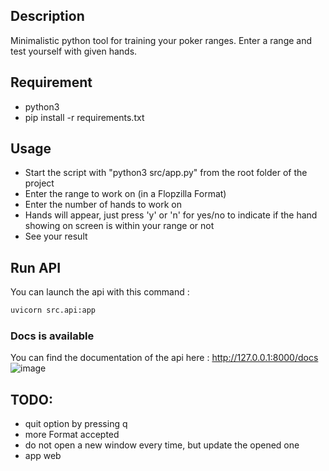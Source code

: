 ## Description
Minimalistic python tool for training your poker ranges. Enter a range and test yourself with given hands.

## Requirement
- python3
- pip install -r requirements.txt

## Usage
- Start the script with "python3 src/app.py" from the root folder of the project 
- Enter the range to work on (in a Flopzilla Format)
- Enter the number of hands to work on
- Hands will appear, just press 'y' or 'n' for yes/no to indicate if the hand showing on screen is within your range or not
- See your result

## Run API

You can launch the api with this command :
```sh
uvicorn src.api:app
```
### Docs is available

You can find the documentation of the api here :
http://127.0.0.1:8000/docs
![image](https://user-images.githubusercontent.com/55802491/210111506-ccacc4d5-a2d5-4c1a-bb7a-c4d979aa93e0.png)



## TODO:
- quit option by pressing q
- more Format accepted
- do not open a new window every time, but update the opened one
- app web
